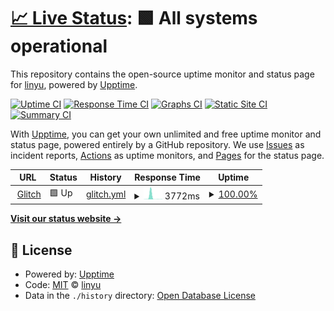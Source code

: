 # [📈 Live Status](https://yidasanqian.github.io/uptime): <!--live status--> **🟩 All systems operational**

This repository contains the open-source uptime monitor and status page for [linyu](https://yidasanqian.github.io/), powered by [Upptime](https://github.com/upptime/upptime).

[![Uptime CI](https://github.com/yidasanqian/uptime/workflows/Uptime%20CI/badge.svg)](https://github.com/yidasanqian/uptime/actions?query=workflow%3A%22Uptime+CI%22)
[![Response Time CI](https://github.com/yidasanqian/uptime/workflows/Response%20Time%20CI/badge.svg)](https://github.com/yidasanqian/uptime/actions?query=workflow%3A%22Response+Time+CI%22)
[![Graphs CI](https://github.com/yidasanqian/uptime/workflows/Graphs%20CI/badge.svg)](https://github.com/yidasanqian/uptime/actions?query=workflow%3A%22Graphs+CI%22)
[![Static Site CI](https://github.com/yidasanqian/uptime/workflows/Static%20Site%20CI/badge.svg)](https://github.com/yidasanqian/uptime/actions?query=workflow%3A%22Static+Site+CI%22)
[![Summary CI](https://github.com/yidasanqian/uptime/workflows/Summary%20CI/badge.svg)](https://github.com/yidasanqian/uptime/actions?query=workflow%3A%22Summary+CI%22)

With [Upptime](https://upptime.js.org), you can get your own unlimited and free uptime monitor and status page, powered entirely by a GitHub repository. We use [Issues](https://github.com/yidasanqian/uptime/issues) as incident reports, [Actions](https://github.com/yidasanqian/uptime/actions) as uptime monitors, and [Pages](https://yidasanqian.github.io/uptime) for the status page.

<!--start: status pages-->
<!-- This summary is generated by Upptime (https://github.com/upptime/upptime) -->
<!-- Do not edit this manually, your changes will be overwritten -->
<!-- prettier-ignore -->
| URL | Status | History | Response Time | Uptime |
| --- | ------ | ------- | ------------- | ------ |
| <img alt="" src="https://icons.duckduckgo.com/ip3/chief-outgoing-trowel.glitch.me.ico" height="13"> [Glitch](https://chief-outgoing-trowel.glitch.me) | 🟩 Up | [glitch.yml](https://github.com/yidasanqian/uptime/commits/HEAD/history/glitch.yml) | <details><summary><img alt="Response time graph" src="./graphs/glitch/response-time-week.png" height="20"> 3772ms</summary><br><a href="https://yidasanqian.github.io/uptime/history/glitch"><img alt="Response time 1409" src="https://img.shields.io/endpoint?url=https%3A%2F%2Fraw.githubusercontent.com%2Fyidasanqian%2Fuptime%2FHEAD%2Fapi%2Fglitch%2Fresponse-time.json"></a><br><a href="https://yidasanqian.github.io/uptime/history/glitch"><img alt="24-hour response time 97" src="https://img.shields.io/endpoint?url=https%3A%2F%2Fraw.githubusercontent.com%2Fyidasanqian%2Fuptime%2FHEAD%2Fapi%2Fglitch%2Fresponse-time-day.json"></a><br><a href="https://yidasanqian.github.io/uptime/history/glitch"><img alt="7-day response time 3772" src="https://img.shields.io/endpoint?url=https%3A%2F%2Fraw.githubusercontent.com%2Fyidasanqian%2Fuptime%2FHEAD%2Fapi%2Fglitch%2Fresponse-time-week.json"></a><br><a href="https://yidasanqian.github.io/uptime/history/glitch"><img alt="30-day response time 4350" src="https://img.shields.io/endpoint?url=https%3A%2F%2Fraw.githubusercontent.com%2Fyidasanqian%2Fuptime%2FHEAD%2Fapi%2Fglitch%2Fresponse-time-month.json"></a><br><a href="https://yidasanqian.github.io/uptime/history/glitch"><img alt="1-year response time 1409" src="https://img.shields.io/endpoint?url=https%3A%2F%2Fraw.githubusercontent.com%2Fyidasanqian%2Fuptime%2FHEAD%2Fapi%2Fglitch%2Fresponse-time-year.json"></a></details> | <details><summary><a href="https://yidasanqian.github.io/uptime/history/glitch">100.00%</a></summary><a href="https://yidasanqian.github.io/uptime/history/glitch"><img alt="All-time uptime 88.84%" src="https://img.shields.io/endpoint?url=https%3A%2F%2Fraw.githubusercontent.com%2Fyidasanqian%2Fuptime%2FHEAD%2Fapi%2Fglitch%2Fuptime.json"></a><br><a href="https://yidasanqian.github.io/uptime/history/glitch"><img alt="24-hour uptime 100.00%" src="https://img.shields.io/endpoint?url=https%3A%2F%2Fraw.githubusercontent.com%2Fyidasanqian%2Fuptime%2FHEAD%2Fapi%2Fglitch%2Fuptime-day.json"></a><br><a href="https://yidasanqian.github.io/uptime/history/glitch"><img alt="7-day uptime 100.00%" src="https://img.shields.io/endpoint?url=https%3A%2F%2Fraw.githubusercontent.com%2Fyidasanqian%2Fuptime%2FHEAD%2Fapi%2Fglitch%2Fuptime-week.json"></a><br><a href="https://yidasanqian.github.io/uptime/history/glitch"><img alt="30-day uptime 99.60%" src="https://img.shields.io/endpoint?url=https%3A%2F%2Fraw.githubusercontent.com%2Fyidasanqian%2Fuptime%2FHEAD%2Fapi%2Fglitch%2Fuptime-month.json"></a><br><a href="https://yidasanqian.github.io/uptime/history/glitch"><img alt="1-year uptime 88.84%" src="https://img.shields.io/endpoint?url=https%3A%2F%2Fraw.githubusercontent.com%2Fyidasanqian%2Fuptime%2FHEAD%2Fapi%2Fglitch%2Fuptime-year.json"></a></details>

<!--end: status pages-->

[**Visit our status website →**](https://yidasanqian.github.io/uptime)

## 📄 License

- Powered by: [Upptime](https://github.com/upptime/upptime)
- Code: [MIT](./LICENSE) © [linyu](https://yidasanqian.github.io/)
- Data in the `./history` directory: [Open Database License](https://opendatacommons.org/licenses/odbl/1-0/)
